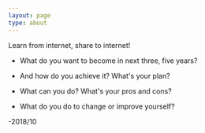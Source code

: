 ```yaml
---
layout: page
type: about
---
```


Learn from internet, share to internet!

- What do you want to become in next three, five years?

- And how do you achieve it? What's your plan?

- What can you do? What's your pros and cons?

- What do you do to change or improve yourself?

-2018/10
